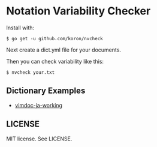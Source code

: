 # Notation Variability Checker

Install with:

    $ go get -u github.com/koron/nvcheck

Next create a dict.yml file for your documents.

Then you can check variability like this:

    $ nvcheck your.txt

## Dictionary Examples

*   [vimdoc-ja-working](https://github.com/vim-jp/vimdoc-ja-working/blob/master/dict.yml)

## LICENSE

MIT license.  See LICENSE.
